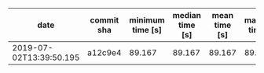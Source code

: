 | date                    | commit sha | minimum time [s] | median time [s] | mean time [s] | maximum time [s] |    allocs | memory [MiB] | system     |
|-------------------------|------------|------------------|-----------------|---------------|------------------|-----------|--------------|------------|
| 2019-07-02T13:39:50.195 | a12c9e4    |           89.167 |          89.167 |        89.167 |           89.167 | 235847996 |    30335.828 | WorkLaptop |
